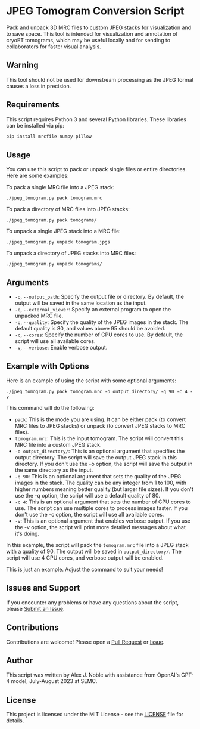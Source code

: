 # JPEG Tomogram Conversion Script

Pack and unpack 3D MRC files to custom JPEG stacks for visualization and to save space. This tool is intended for visualization and annotation of cryoET tomograms, which may be useful locally and for sending to collaborators for faster visual analysis.

## Warning

This tool should not be used for downstream processing as the JPEG format causes a loss in precision.

## Requirements

This script requires Python 3 and several Python libraries. These libraries can be installed via pip:

```bash
pip install mrcfile numpy pillow
```

## Usage

You can use this script to pack or unpack single files or entire directories. Here are some examples:

To pack a single MRC file into a JPEG stack:
```
./jpeg_tomogram.py pack tomogram.mrc
```

To pack a directory of MRC files into JPEG stacks:
```
./jpeg_tomogram.py pack tomograms/
```

To unpack a single JPEG stack into a MRC file:
```
./jpeg_tomogram.py unpack tomogram.jpgs
```

To unpack a directory of JPEG stacks into MRC files:
```
./jpeg_tomogram.py unpack tomograms/
```

## Arguments

- `-o`, `--output_path`: Specify the output file or directory. By default, the output will be saved in the same location as the input.
- `-e`, `--external_viewer`: Specify an external program to open the unpacked MRC file.
- `-q`, `--quality`: Specify the quality of the JPEG images in the stack. The default quality is 80, and values above 95 should be avoided.
- `-c`, `--cores`: Specify the number of CPU cores to use. By default, the script will use all available cores.
- `-v`, `--verbose`: Enable verbose output.

## Example with Options

Here is an example of using the script with some optional arguments:

```
./jpeg_tomogram.py pack tomogram.mrc -o output_directory/ -q 90 -c 4 -v
```

This command will do the following:

- `pack`: This is the mode you are using. It can be either pack (to convert MRC files to JPEG stacks) or unpack (to convert JPEG stacks to MRC files).
- `tomogram.mrc`: This is the input tomogram. The script will convert this MRC file into a custom JPEG stack.
- `-o output_directory/`: This is an optional argument that specifies the output directory. The script will save the output JPEG stack in this directory. If you don't use the -o option, the script will save the output in the same directory as the input.
- `-q 90`: This is an optional argument that sets the quality of the JPEG images in the stack. The quality can be any integer from 1 to 100, with higher numbers meaning better quality (but larger file sizes). If you don't use the -q option, the script will use a default quality of 80.
- `-c 4`: This is an optional argument that sets the number of CPU cores to use. The script can use multiple cores to process images faster. If you don't use the -c option, the script will use all available cores.
- `-v`: This is an optional argument that enables verbose output. If you use the -v option, the script will print more detailed messages about what it's doing.

In this example, the script will pack the `tomogram.mrc` file into a JPEG stack with a quality of 90. The output will be saved in `output_directory/`. The script will use 4 CPU cores, and verbose output will be enabled.

This is just an example. Adjust the command to suit your needs!

## Issues and Support

If you encounter any problems or have any questions about the script, please [Submit an Issue](https://github.com/alexjnoble/jpeg_tomogram/issues).

## Contributions

Contributions are welcome! Please open a [Pull Request](https://github.com/alexjnoble/jpeg_tomogram/pulls) or [Issue](https://github.com/alexjnoble/jpeg_tomogram/issues).

## Author

This script was written by Alex J. Noble with assistance from OpenAI's GPT-4 model, July-August 2023 at SEMC.

## License

This project is licensed under the MIT License - see the [LICENSE](LICENSE) file for details.
